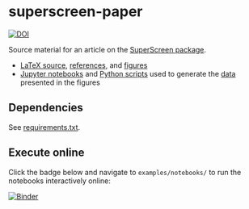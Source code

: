 # superscreen-paper

[![DOI](https://zenodo.org/badge/386788353.svg)](https://zenodo.org/badge/latestdoi/386788353)

Source material for an article on the [SuperScreen package](https://github.com/loganbvh/superscreen).

- [LaTeX source](main.tex), [references](references.bib), and [figures](examples/images)
- [Jupyter notebooks](examples/notebooks) and [Python scripts](examples/scripts) used to generate the [data](examples/data) presented in the figures

## Dependencies

See [requirements.txt](requirements.txt).

## Execute online

Click the badge below and navigate to `examples/notebooks/` to run the notebooks interactively online:

[![Binder](https://mybinder.org/badge_logo.svg)](https://mybinder.org/v2/gh/loganbvh/superscreen-paper/HEAD)
